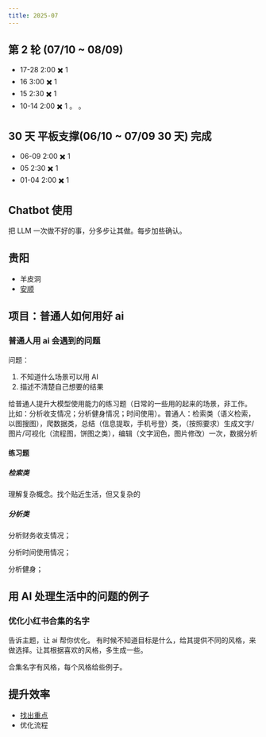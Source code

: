 ```yaml
---
title: 2025-07
---
```


## 第 2 轮 (07/10 ~ 08/09)
* 17-28 2:00 ✖️ 1
* 16 3:00 ✖️ 1
* 15 2:30 ✖️ 1
* 10-14  2:00 ✖️ 1 。 。

## 30 天 平板支撑(06/10 ~ 07/09 30 天) 完成
* 06-09 2:00 ✖️ 1
* 05 2:30 ✖️ 1
* 01-04 2:00 ✖️ 1

## Chatbot 使用
把 LLM 一次做不好的事，分多步让其做。每步加些确认。

## 贵阳
* 羊皮洞
* [安顺](../../../text/a/anshun.md)

## 项目：普通人如何用好 ai
### 普通人用 ai 会遇到的问题
问题：  
1. 不知道什么场景可以用 AI
2. 描述不清楚自己想要的结果

给普通人提升大模型使用能力的练习题（日常的一些用的起来的场景，非工作。 比如：分析收支情况；分析健身情况；时间使用）。普通人：检索类（语义检索，以图搜图），爬数据类，总结（信息提取，手机号登）类，（按照要求）生成文字/图片/可视化（流程图，饼图之类），编辑（文字润色，图片修改）一次，数据分析

#### 练习题
##### 检索类
理解复杂概念。找个贴近生活，但又复杂的

##### 分析类
分析财务收支情况；

分析时间使用情况；

分析健身；

## 用 AI 处理生活中的问题的例子
### 优化小红书合集的名字
告诉主题，让 ai 帮你优化。
有时候不知道目标是什么，给其提供不同的风格，来做选择。让其根据喜欢的风格，多生成一些。

合集名字有风格，每个风格给些例子。


## 提升效率
* [找出重点](../../../text/e/effective-find-the-key.md)
* 优化流程